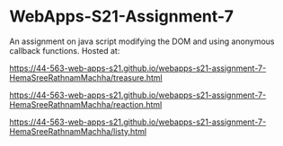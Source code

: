 # WebApps-S21-Assignment-7
An assignment on java script modifying the DOM and using anonymous callback functions.
Hosted at:

https://44-563-web-apps-s21.github.io/webapps-s21-assignment-7-HemaSreeRathnamMachha/treasure.html

https://44-563-web-apps-s21.github.io/webapps-s21-assignment-7-HemaSreeRathnamMachha/reaction.html

https://44-563-web-apps-s21.github.io/webapps-s21-assignment-7-HemaSreeRathnamMachha/listy.html
